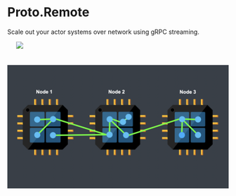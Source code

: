 # Proto.Remote

Scale out your actor systems over network using gRPC streaming.

<img src="../images/Remote-blue.png" style="max-height:400px;margin-bottom:20px;margin-left:20px">

![Scale out](images/scale-out.png)

